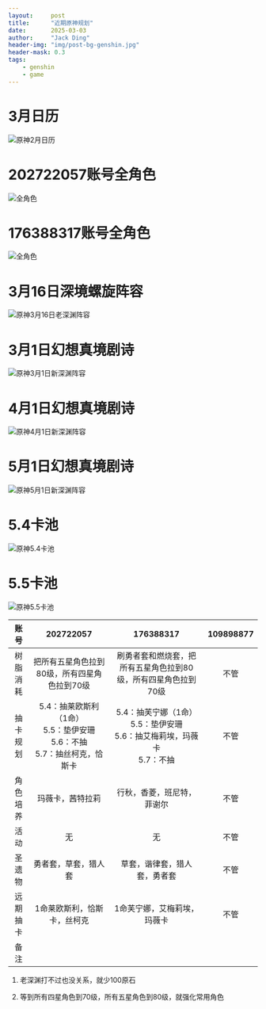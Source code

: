 ```yaml
---
layout:     post
title:      "近期原神规划"
date:       2025-03-03
author:     "Jack Ding"
header-img: "img/post-bg-genshin.jpg"
header-mask: 0.3
tags:
    - genshin
    - game
---
```


# 3月日历

![原神2月日历](/img/in-post/post-genshin-calender-202503.jpg)

# 202722057账号全角色

![全角色](/img/in-post/post-genshin-202722057-20250303.jpg)

# 176388317账号全角色

![全角色](/img/in-post/post-genshin-176388317-20250303.jpg)

# 3月16日深境螺旋阵容

![原神3月16日老深渊阵容](/img/in-post/post-genshin-20250316.jpg)

# 3月1日幻想真境剧诗

![原神3月1日新深渊阵容](/img/in-post/post-genshin-20250301.jpg)

# 4月1日幻想真境剧诗

![原神4月1日新深渊阵容](/img/in-post/post-genshin-20250401.jpg)

# 5月1日幻想真境剧诗

![原神5月1日新深渊阵容](/img/in-post/post-genshin-20250501.jpg)

# 5.4卡池

![原神5.4卡池](/img/in-post/post-genshin-5-4.jpg)

# 5.5卡池

![原神5.5卡池](/img/in-post/post-genshin-5-5.jpg)

| 账号     | 202722057                                        | 176388317                                            | 109898877                                                 |
| :--------: | :------------------------------------------------: | :----------------------------------------------------: | :---------------------------------------------------------: |
| 树脂消耗 | 把所有五星角色拉到80级，所有四星角色拉到70级 | 刷勇者套和燃烧套，把所有五星角色拉到80级，所有四星角色拉到70级 | 不管                                      |
| 抽卡规划 |  5.4：抽莱欧斯利（1命）<br>5.5：垫伊安珊<br>5.6：不抽<br>5.7：抽丝柯克，恰斯卡  | 5.4：抽芙宁娜（1命）<br>5.5：垫伊安珊<br>5.6：抽艾梅莉埃，玛薇卡<br>5.7：不抽 | 不管 |
| 角色培养 | 玛薇卡，茜特拉莉 | 行秋，香菱，班尼特，菲谢尔 | 不管                                       |
| 活动     | 无                  | 无                           | 不管                                    |
| 圣遗物   | 勇者套，草套，猎人套             | 草套，谐律套，猎人套，勇者套              | 不管                                                |
| 远期抽卡 | 1命莱欧斯利，恰斯卡，丝柯克 | 1命芙宁娜，艾梅莉埃，玛薇卡 | 不管 |
| 备注     |  |  |                            |

1. 老深渊打不过也没关系，就少100原石

2. 等到所有四星角色到70级，所有五星角色到80级，就强化常用角色